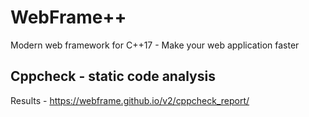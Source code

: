 # WebFrame++
Modern web framework for C++17 - Make your web application faster

## Cppcheck - static code analysis
Results - https://webframe.github.io/v2/cppcheck_report/

